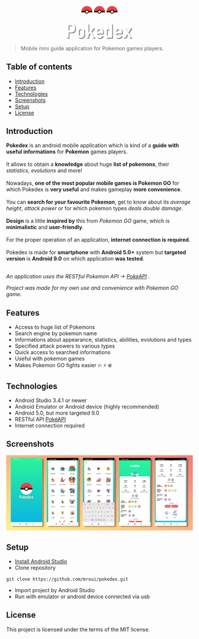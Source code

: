 <p align="center">
  <img src="./app/src/main/res/drawable/icon_smaller.png" alt="Pokedex logo icon" width="30"/>
  <img src="./app/src/main/res/drawable/icon_smaller.png" alt="Pokedex logo icon" width="30"/>
  <img src="./app/src/main/res/drawable/icon_smaller.png" alt="Pokedex logo icon" width="30"/>
</p>
<p align="center">
  <img src="./app/src/main/res/drawable/app_name.png" alt="Pokedex logo name"/>
</p>

> Mobile mini guide application for Pokemon games players.

## Table of contents
* [Introduction](#introduction)
* [Features](#features)
* [Technologies](#technologies)
* [Screenshots](#screenshots)
* [Setup](#setup)
* [License](#license)

## Introduction
**Pokedex** is an android mobile application which is kind of a **guide with useful informations** for **Pokemon** games players.
</br></br>
It allows to obtain a **knowledge** about huge **list of pokemons**, their *statistics*, *evolutions* and more!
</br></br>
Nowadays, **one of the most popular mobile games is Pokemon GO** for which Pokedex is **very useful** and makes gameplay **more convenience**.
</br></br>
You can **search for your favourite Pokemon**, get to know about its *average height*, *attack power* or for which pokemon types *deals double damage*.
</br></br>
**Design** is a little **inspired by** this from *Pokemon GO* game, which is **minimalistic** and **user-friendly**.
</br></br>
For the proper operation of an application, **internet connection is required**.
</br></br>
Pokedex is made for **smartphone** with **Android 5.0+** system but **targeted version** is **Android 9.0** on which application **was tested**.
</br></br>

*An application uses the RESTful Pokemon API -> [PokéAPI](https://pokeapi.co/) .*

*Project was made for my own use and convenience with Pokemon GO game.*

## Features
* Access to huge list of Pokemons
* Search engine by pokemon name
* Informations about appearance, statistics, abilities, evolutions and types
* Specified attack powers to various types
* Quick access to searched informations
* Useful with pokemon games
* Makes Pokemon GO fights easier :fire: :zap: :snowflake:

## Technologies
* Android Studio 3.4.1 or newer
* Android Emulator or Android device (highly recommended)
* Android 5.0, but more targeted 9.0
* RESTful API [PokéAPI](https://pokeapi.co/)
* Internet connection required

## Screenshots
<p align="center">
	<img src="./app/src/main/res/drawable/screenshots/pokedex-screenshot.png" alt="Pokedex app screenshots"/>
</p>

## Setup
* [Install Android Studio](https://developer.android.com/studio)
* Clone repository
```
git clone https://github.com/mroui/pokedex.git
```
* Import project by Android Studio
* Run with emulator or android device connected via usb 

## License
This project is licensed under the terms of the MIT license.
